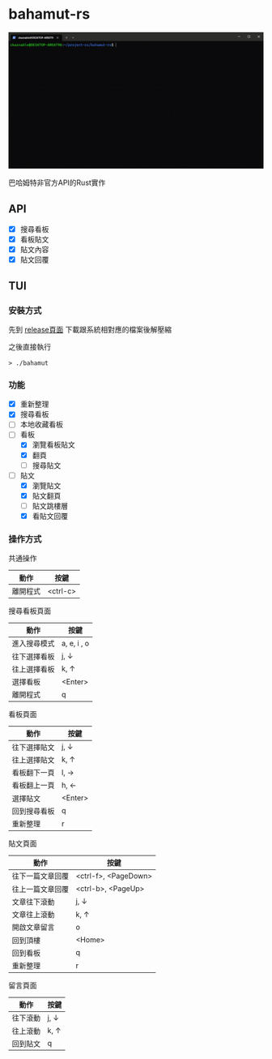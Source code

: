 # bahamut-rs

![demo](./doc/sample.gif)

巴哈姆特非官方API的Rust實作

## API

- [x] 搜尋看板
- [x] 看板貼文
- [x] 貼文內容
- [x] 貼文回覆

## TUI

### 安裝方式

先到 [release頁面](https://github.com/ckaznable/bahamut-rs/releases/tag/latest) 下載跟系統相對應的檔案後解壓縮

之後直接執行

```shell
> ./bahamut
```

### 功能

- [x] 重新整理
- [x] 搜尋看板
- [ ] 本地收藏看板
- [ ] 看板
  - [x] 瀏覽看板貼文
  - [x] 翻頁
  - [ ] 搜尋貼文
- [ ] 貼文
  - [x] 瀏覽貼文
  - [x] 貼文翻頁
  - [ ] 貼文跳樓層
  - [x] 看貼文回覆

### 操作方式

共通操作

|動作|按鍵|
|---|---|
|離開程式|\<ctrl-c\>|

搜尋看板頁面

|動作|按鍵|
|---|---|
|進入搜尋模式|a, e, i , o|
|往下選擇看板|j, ↓|
|往上選擇看板|k, ↑|
|選擇看板|\<Enter\>|
|離開程式|q|

看板頁面

|動作|按鍵|
|---|---|
|往下選擇貼文|j, ↓|
|往上選擇貼文|k, ↑|
|看板翻下一頁|l, →|
|看板翻上一頁|h, ←|
|選擇貼文|\<Enter\>|
|回到搜尋看板|q|
|重新整理|r|

貼文頁面

|動作|按鍵|
|---|---|
|往下一篇文章回覆|\<ctrl-f\>, \<PageDown\>|
|往上一篇文章回覆|\<ctrl-b\>, \<PageUp\>|
|文章往下滾動|j, ↓|
|文章往上滾動|k, ↑|
|開啟文章留言|o|
|回到頂樓|\<Home\>|
|回到看板|q|
|重新整理|r|

留言頁面

|動作|按鍵|
|---|---|
|往下滾動|j, ↓|
|往上滾動|k, ↑|
|回到貼文|q|
